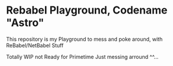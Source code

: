 # Rebabel Playground, Codename "Astro"

This repository is my Playground to mess and poke around, with ReBabel/NetBabel Stuff

Totally WIP not Ready for Primetime Just messing arround ^^...

